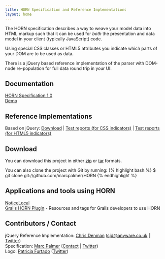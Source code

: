 ```yaml
---
title: HORN Specification and Reference Implementations
layout: home
---
```


The HORN specification describes a way to weave your model data into HTML markup
such that it can be used for _both_ the presentation and data model in your
client (typically JavaScript) code.

Using special CSS classes or HTML5 attributes you indicate which parts of your
DOM are to be used as data.

There is a jQuery based reference implementation of the parser with DOM-node
re-population for full data round trip in your UI.

## Documentation

[HORN Specification 1.0](horn/spec/horn-specification-1.0.html)  
[Demo](horn/example/example.html)  

## Reference Implementations

Based on jQuery: [Download](https://github.com/marcpalmer/HORN/tree/master/reference-implementations/jquery) | [Test reports (for CSS indicators)](horn/reference-implementations/jquery/test/test.html) | [Test reports (for HTML5 indicators)](horn/reference-implementations/jquery/test/test_html5.html)  

## Download

You can download this project in either [zip](http://github.com/marcpalmer/HORN/zipball/master) or [tar](http://github.com/marcpalmer/HORN/tarball/master) formats.

You can also clone the project with Git by running:
{% highlight bash %}
$ git clone git://github.com/marcpalmer/HORN
{% endhighlight %}

## Applications and tools using HORN

[NoticeLocal](http://noticelocal.com)  
[Grails HORN Plugin](http://grails.org/plugin/horn]) - Resources and tags for Grails developers to use HORN

## Contributors / Contact

jQuery Reference Implementation: [Chris Denman](http://github.com/wangjammer7) (cjd@anyware.co.uk | [Twitter](http://twitter.com/wangjammer7))  
Specification: [Marc Palmer](http://github.com/marcpalmer) ([Contact](http://www.anyware.co.uk/marc) | [Twitter](http://twitter.com/wangjammer5))  
Logo: [Patricia Furtado](http://patriciafurtado.net) ([Twitter](http://twitter.com/patriciafurtado))

